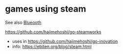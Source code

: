 # games using steam

See also  [Blueooth](../Blueooth/README.md)

https://github.com/hajimehoshi/go-steamworks
- uses in https://github.com/hajimehoshi/go-inovation
- info: https://ebiten.org/blog/steam.html




